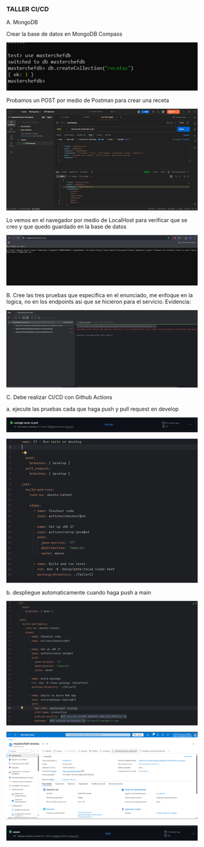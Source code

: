 ### TALLER CI/CD



A. MongoDB

Crear la base de datos en MongoDB Compass

![img.png](img.png)

Probamos un POST por medio de Postman para crear una receta 

![img_1.png](img_1.png)

Lo vemos en el navegador por medio de LocalHost para verificar que se creo y que quedo guardado en la base de datos

![img_2.png](img_2.png)

B. Cree las tres pruebas que especifica en el enunciado, me enfoque en la logica, no en los endpoints asi que se hicieron
para el servicio. Evidencia:

![img_3.png](img_3.png)

C. Debe realizar CI/CD con Github Actions

a. ejecute las pruebas cada que haga push y pull request en develop

![img_6.png](img_6.png)

![img_7.png](img_7.png)

b. despliegue automaticamente cuando haga push a main

![img_8.png](img_8.png)

![img_4.png](img_4.png)

![img_5.png](img_5.png)
